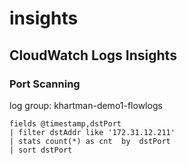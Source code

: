 # insights

## CloudWatch Logs Insights

### Port Scanning

log group: khartman-demo1-flowlogs

```
fields @timestamp,dstPort
| filter dstAddr like '172.31.12.211'
| stats count(*) as cnt  by  dstPort
| sort dstPort

```

